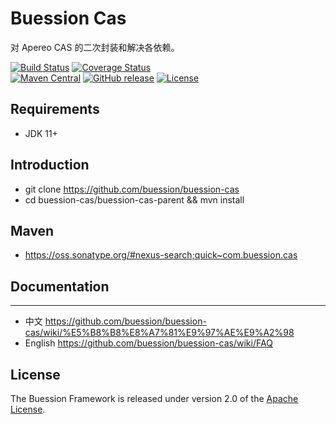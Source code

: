 # Buession Cas

对 Apereo CAS 的二次封装和解决各依赖。

[![Build Status](https://travis-ci.org/buession/buession-cas.svg?branch=master)](https://travis-ci.org/buession/buession-cas)
[![Coverage Status](https://img.shields.io/codecov/c/github/buession/buession-cas/master.svg)](https://codecov.io/github/buession/buession-cas?branch=master&view=all#sort=coverage&dir=asc)  
[![Maven Central](https://maven-badges.herokuapp.com/maven-central/com.buession.cas/buession-cas-core/badge.svg)](https://oss.sonatype.org/#nexus-search;quick~com.buession.cas)
[![GitHub release](https://img.shields.io/github/release/buession/buession-cas.svg)](https://github.com/buession/buession-cas/releases)
[![License](https://img.shields.io/badge/license-Apache%202-4EB1BA.svg)](https://www.apache.org/licenses/LICENSE-2.0.html)

## Requirements

- JDK 11+

## Introduction

- git clone https://github.com/buession/buession-cas
- cd buession-cas/buession-cas-parent && mvn install

## Maven

- https://oss.sonatype.org/#nexus-search;quick~com.buession.cas

## Documentation
---

- 中文 https://github.com/buession/buession-cas/wiki/%E5%B8%B8%E8%A7%81%E9%97%AE%E9%A2%98
- English https://github.com/buession/buession-cas/wiki/FAQ

## License

The Buession Framework is released under version 2.0 of the [Apache License](https://www.apache.org/licenses/LICENSE-2.0).